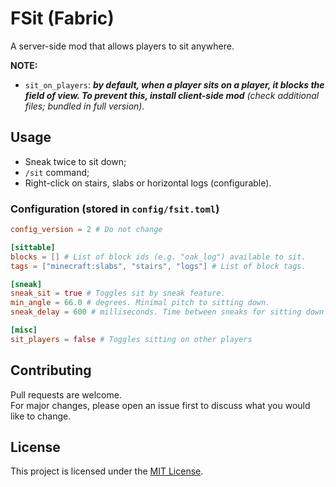# FSit (Fabric)

A server-side mod that allows players to sit anywhere.

__NOTE:__
- `sit_on_players`: ___by default, when a player sits on a player, it blocks the field of view. To prevent this, install client-side mod__
  (check additional files; bundled in full
  version)._

## Usage

- Sneak twice to sit down;  
- `/sit` command;  
- Right-click on stairs, slabs or horizontal logs (configurable).

### Configuration (stored in `config/fsit.toml`)

```toml
config_version = 2 # Do not change

[sittable]
blocks = [] # List of block ids (e.g. "oak_log") available to sit.
tags = ["minecraft:slabs", "stairs", "logs"] # List of block tags.

[sneak]
sneak_sit = true # Toggles sit by sneak feature.
min_angle = 66.0 # degrees. Minimal pitch to sitting down.
sneak_delay = 600 # milliseconds. Time between sneaks for sitting down.

[misc]
sit_players = false # Toggles sitting on other players
```

## Contributing

Pull requests are welcome.  
For major changes, please open an issue first to discuss what you would like to change.

## License

This project is licensed under the [MIT License][license].

[license]: ./LICENSE
